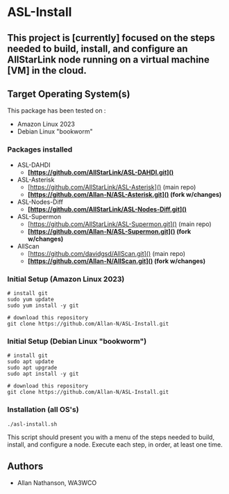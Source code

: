 # ASL-Install

## This project is [currently] focused on the steps needed to build, install, and configure an AllStarLink node running on a virtual machine [VM] in the cloud.

## Target Operating System(s)

This package has been tested on :

* Amazon Linux 2023
* Debian Linux "bookworm"

### Packages installed

* 	ASL-DAHDI
	* **[https://github.com/AllStarLink/ASL-DAHDI.git]()**
*  ASL-Asterisk
	* [https://github.com/AllStarLink/ASL-Asterisk]() (main repo)
	* **[https://github.com/Allan-N/ASL-Asterisk.git]() (fork w/changes)**
*  ASL-Nodes-Diff
	* **[https://github.com/AllStarLink/ASL-Nodes-Diff.git]()**
*	ASL-Supermon
	* [https://github.com/AllStarLink/ASL-Supermon.git]() (main repo)
	* **[https://github.com/Allan-N/ASL-Supermon.git]() (fork w/changes)**
*	AllScan
	* [https://github.com/davidgsd/AllScan.git]() (main repo)
	* **[https://github.com/Allan-N/AllScan.git]() (fork w/changes)**

### Initial Setup (Amazon Linux 2023)

```
# install git
sudo yum update
sudo yum install -y git

# download this repository
git clone https://github.com/Allan-N/ASL-Install.git
```

### Initial Setup (Debian Linux "bookworm")

```
# install git
sudo apt update
sudo apt upgrade
sudo apt install -y git

# download this repository
git clone https://github.com/Allan-N/ASL-Install.git
```

### Installation (all OS's)
```
./asl-install.sh
```

This script should present you with a menu of the steps needed to build, install, and configure a node.  Execute each step, in order, at least one time.

## Authors

* Allan Nathanson, WA3WCO




